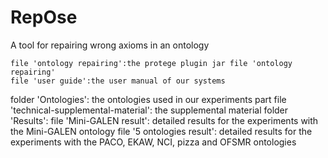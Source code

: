 # RepOse
A tool for repairing wrong axioms in an ontology

	file 'ontology repairing':the protege plugin jar file 'ontology repairing'
	file 'user guide':the user manual of our systems
  folder 'Ontologies': the ontologies used in our experiments part
  file 'technical-supplemental-material': the supplemental material
  folder 'Results':
	file 'Mini-GALEN result': detailed results for the experiments with the Mini-GALEN ontology
	file '5 ontologies result': detailed results for the experiments with the PACO, EKAW, NCI, pizza and OFSMR ontologies
